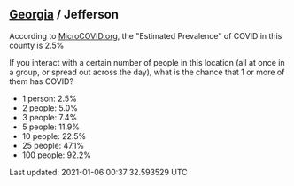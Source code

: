 
## [Georgia](/united-states/georgia) / Jefferson

According to [MicroCOVID.org](http://microcovid.org),
the "Estimated Prevalence" of COVID in this county is 2.5%

If you interact with a certain number of people in this location
(all at once in a group, or spread out across the day), what is the chance that
1 or more of them has COVID?

- 1 person: 2.5%
- 2 people: 5.0%
- 3 people: 7.4%
- 5 people: 11.9%
- 10 people: 22.5%
- 25 people: 47.1%
- 100 people: 92.2%

Last updated: 2021-01-06 00:37:32.593529 UTC
